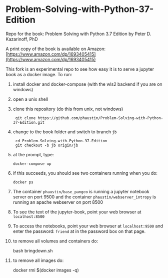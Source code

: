 # Problem-Solving-with-Python-37-Edition

Repo for the book: Problem Solving with Python 3.7 Edition by Peter D. Kazarinoff, PhD

A print copy of the book is available on Amazon: [https://www.amazon.com/dp/1693405415](https://www.amazon.com/dp/1693405415)


This fork is an experimental repo to see how easy it is to serve a jupyter book as a docker image.  To run:

1) install docker and docker-compose (with the wls2 backend if you are on windows)
2) open a unix shell
3) clone this repository  (do this from unix, not windows)

        git clone https://github.com/phaustin/Problem-Solving-with-Python-37-Edition.git

4) change to the book folder and switch to branch `jb`

        cd Problem-Solving-with-Python-37-Edition
        git checkout -b jb origin/jb

5) at the prompt, type:

       docker-compose up

6) if this succeeds, you should see two containers running when you do:

       docker ps

7) The container `phaustin/base_pangeo` is running a jupyter notebook server on port 9500
   and the container `phaustin/webserver_intropy` is running an apache webserver on port 8500

8) To see the text of the jupyter-book, point your web browser at `localhost:8500 `

9) To access the notebooks, point your web browser at `localhost:9500` and enter the password: `friend` at in the password box on that page.

10) to remove all volumes and containers do:

       bash bringdown.sh

11) to remove all images do:

       docker rmi $(docker images -q)
